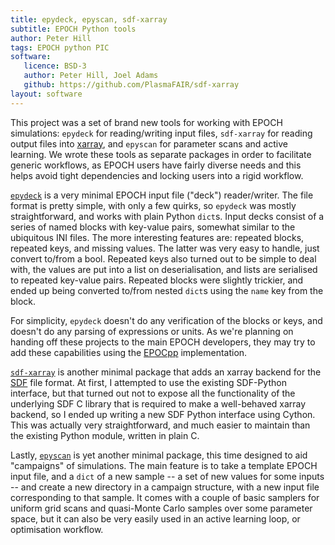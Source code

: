 ```yaml
---
title: epydeck, epyscan, sdf-xarray
subtitle: EPOCH Python tools
author: Peter Hill
tags: EPOCH python PIC
software:
   licence: BSD-3
   author: Peter Hill, Joel Adams
   github: https://github.com/PlasmaFAIR/sdf-xarray
layout: software
---
```


This project was a set of brand new tools for working with EPOCH
simulations: `epydeck` for reading/writing input files, `sdf-xarray` for
reading output files into
[xarray](https://docs.xarray.dev/en/stable/), and `epyscan` for
parameter scans and active learning. We wrote these tools as separate
packages in order to facilitate generic workflows, as EPOCH users have
fairly diverse needs and this helps avoid tight dependencies and
locking users into a rigid workflow.

[`epydeck`](https://github.com/PlasmaFAIR/epydeck) is a very minimal
EPOCH input file ("deck") reader/writer. The file format is pretty
simple, with only a few quirks, so `epydeck` was mostly
straightforward, and works with plain Python `dict`s. Input decks
consist of a series of named blocks with key-value pairs, somewhat
similar to the ubiquitous INI files. The more interesting features
are: repeated blocks, repeated keys, and missing values. The latter
was very easy to handle, just convert to/from a bool. Repeated keys
also turned out to be simple to deal with, the values are put into a
list on deserialisation, and lists are serialised to repeated
key-value pairs. Repeated blocks were slightly trickier, and ended up
being converted to/from nested `dict`s using the `name` key from the
block.

For simplicity, `epydeck` doesn't do any verification of the blocks or
keys, and doesn't do any parsing of expressions or units. As we're
planning on handing off these projects to the main EPOCH developers,
they may try to add these capabilities using the
[EPOCpp](2023-12-19-epocpp) implementation.

[`sdf-xarray`](https://github.com/PlasmaFAIR/sdf-xarray) is another
minimal package that adds an xarray backend for the
[SDF](https://github.com/Warwick-Plasma/SDF) file format. At first, I
attempted to use the existing SDF-Python interface, but that turned
out not to expose all the functionality of the underlying SDF C
library that is required to make a well-behaved xarray backend, so I
ended up writing a new SDF Python interface using Cython. This was
actually very straightforward, and much easier to maintain than the
existing Python module, written in plain C.

Lastly, [`epyscan`](https://github.com/PlasmaFAIR/epyscan) is yet
another minimal package, this time designed to aid "campaigns" of
simulations. The main feature is to take a template EPOCH input file,
and a `dict` of a new sample -- a set of new values for some inputs --
and create a new directory in a campaign structure, with a new input
file corresponding to that sample. It comes with a couple of basic
samplers for uniform grid scans and quasi-Monte Carlo samples over
some parameter space, but it can also be very easily used in an active
learning loop, or optimisation workflow.
